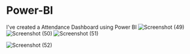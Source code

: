 # Power-BI
I've created a Attendance Dashboard using Power BI
![Screenshot (49)](https://user-images.githubusercontent.com/66014371/127654840-0ecde2c8-355e-4fce-a85a-13d947df8018.png)
![Screenshot (50)](https://user-images.githubusercontent.com/66014371/127655427-8ffe9766-919f-4900-bf8e-cb428c9b0a23.png)
![Screenshot (51)](https://user-images.githubusercontent.com/66014371/127655511-35a725bb-db0a-4960-aabe-ef839d2d1928.png)

![Screenshot (52)](https://user-images.githubusercontent.com/66014371/127655566-456f1187-37be-42d7-bbb8-b4831c4fa3a1.png)
